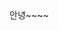 <!DOCTYPE html>
<html>
<head>
<meta charset="EUC-KR">
<title>웹서버 테스트</title>
</head>
<body>
안녕~~~~
</body>
</html>
